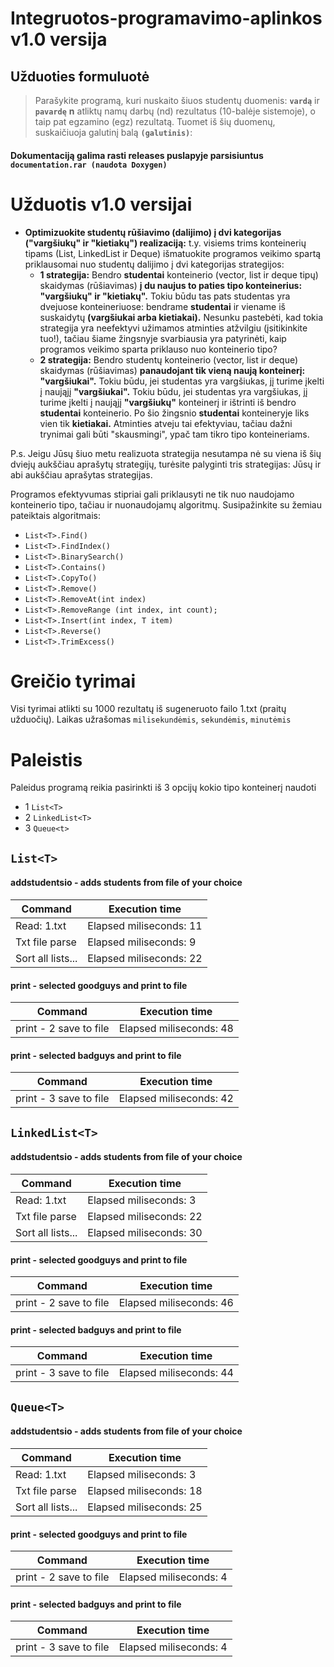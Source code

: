 # Integruotos-programavimo-aplinkos v1.0 versija
## Užduoties formuluotė
> Parašykite programą, kuri nuskaito šiuos studentų duomenis:
**`vardą`** ir **`pavardę`**
 **n** atliktų namų darbų (nd) rezultatus (10-balėje sistemoje), o taip pat egzamino (egz) rezultatą.
Tuomet iš šių duomenų, suskaičiuoja galutinį balą **`(galutinis)`**:

#### Dokumentaciją galima rasti releases puslapyje parsisiuntus **`documentation.rar (naudota Doxygen)`**

# Užduotis v1.0 versijai
- **Optimizuokite studentų  rūšiavimo (dalijimo) į  dvi  kategorijas ("vargšiukų" ir  "kietiakų") realizaciją:** t.y. visiems trims konteinerių tipams (List, LinkedList ir Deque) išmatuokite programos veikimo spartą priklausomai nuo studentų dalijimo į dvi kategorijas strategijos:
  - **1 strategija:** Bendro **studentai** konteinerio (vector, list ir deque tipų) skaidymas (rūšiavimas) **į  du  naujus to  paties tipo  konteinerius:  "vargšiukų"  ir  "kietiakų".** Tokiu būdu tas pats studentas yra dvejuose konteineriuose: bendrame **studentai** ir viename iš suskaidytų **(vargšiukai arba kietiakai).** Nesunku pastebėti, kad  tokia strategija yra neefektyvi užimamos atminties atžvilgiu (įsitikinkite tuo!), tačiau šiame žingsnyje svarbiausia yra patyrinėti, kaip programos veikimo sparta priklauso nuo konteinerio tipo?
  - **2  strategija:** Bendro studentų konteinerio (vector, list  ir deque) skaidymas (rūšiavimas) **panaudojant tik  vieną naują konteinerį: "vargšiukai".** Tokiu būdu, jei studentas yra vargšiukas, jį turime įkelti į naująjį **"vargšiukai".** Tokiu  būdu, jei  studentas yra vargšiukas, jį turime įkelti į naująjį **"vargšiukų"** konteinerį ir ištrinti iš bendro **studentai** konteinerio. Po šio žingsnio **studentai** konteineryje liks vien tik **kietiakai.** Atminties atveju tai efektyviau, tačiau dažni trynimai gali būti "skausmingi", ypač tam tikro tipo konteineriams.

P.s. Jeigu Jūsų šiuo metu realizuota strategija nesutampa nė su viena iš šių dviejų aukščiau aprašytų strategijų, turėsite palyginti tris strategijas: Jūsų ir abi aukščiau aprašytas strategijas.

Programos efektyvumas stipriai gali priklausyti ne tik nuo naudojamo konteinerio tipo, tačiau ir nuonaudojamų algoritmų. Susipažinkite su žemiau pateiktais algoritmais:

- ``List<T>.Find()``
- ``List<T>.FindIndex()``
- ``List<T>.BinarySearch()``
- ``List<T>.Contains()``
- ``List<T>.CopyTo()``
- ``List<T>.Remove()``
- ``List<T>.RemoveAt(int index)``
- ``List<T>.RemoveRange (int index, int count);``
- ``List<T>.Insert(int index, T item)``
- ``List<T>.Reverse()``
- ``List<T>.TrimExcess()``
# Greičio tyrimai
Visi tyrimai atlikti su 1000 rezultatų iš sugeneruoto failo 1.txt (praitų užduočių).
Laikas užrašomas ``milisekundėmis``, ``sekundėmis``, ``minutėmis``
# Paleistis
Paleidus programą reikia pasirinkti iš 3 opcijų kokio tipo konteinerį naudoti
- 1 ``List<T>``
- 2 ``LinkedList<T>``
- 3 ``Queue<t>``

## ``List<T>``
#### addstudentsio - adds students from file of your choice

| Command        | Execution time|
| ------------- |----------------|
|  Read: 1.txt  | Elapsed miliseconds: 11  |
| Txt file parse| Elapsed miliseconds: 9   |
| Sort all lists... | Elapsed miliseconds: 22 |

#### print - selected goodguys and print to file

| Command        | Execution time|
| ------------- |----------------|
|  print - 2 save to file  |Elapsed miliseconds: 48 |


#### print - selected badguys and print to file

| Command        | Execution time|
| ------------- |----------------|
|  print - 3 save to file  |Elapsed miliseconds: 42 |


## ``LinkedList<T>``
#### addstudentsio - adds students from file of your choice

| Command        | Execution time|
| ------------- |----------------|
|  Read: 1.txt  | Elapsed miliseconds: 3  |
| Txt file parse| Elapsed miliseconds: 22   |
| Sort all lists... | Elapsed miliseconds: 30 |

#### print - selected goodguys and print to file

| Command        | Execution time|
| ------------- |----------------|
|  print - 2 save to file  |Elapsed miliseconds: 46 |


#### print - selected badguys and print to file

| Command        | Execution time|
| ------------- |----------------|
|  print - 3 save to file  |Elapsed miliseconds: 44 |

## ``Queue<T>``
#### addstudentsio - adds students from file of your choice

| Command        | Execution time|
| ------------- |----------------|
|  Read: 1.txt  | Elapsed miliseconds: 3  |
| Txt file parse| Elapsed miliseconds: 18   |
| Sort all lists... | Elapsed miliseconds: 25 |

#### print - selected goodguys and print to file

| Command        | Execution time|
| ------------- |----------------|
|  print - 2 save to file  |Elapsed miliseconds: 4 |


#### print - selected badguys and print to file

| Command        | Execution time|
| ------------- |----------------|
|  print - 3 save to file  |Elapsed miliseconds: 4 |

